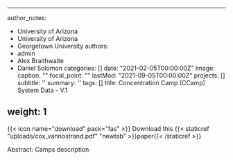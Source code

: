 
---
author_notes:
- University of Arizona
- University of Arizona
- Georgetown University
authors:
- admin
- Alex Braithwaite
- Daniel Solomon
categories: []
date: "2021-02-05T00:00:00Z"
image:
  caption: ""
  focal_point: ""
lastMod: "2021-09-05T00:00:00Z"
projects: []
subtitle: ''
summary: ''
tags: []
title: Concentration Camp (CCamp) System Data - V.1

weight: 1
---

{{< icon name="download" pack="fas" >}} Download this {{< staticref "uploads/cox_vannostrand.pdf" "newtab" >}}paper{{< /staticref >}}


Abstract: Camps description
